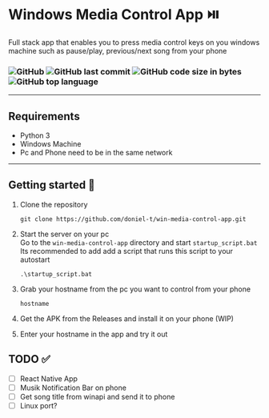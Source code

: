# Windows Media Control App ⏯️ 
<p>
    Full stack app that enables you to press media control keys on you windows machine such as pause/play, previous/next song from your phone
</p>

<h3>
    <img alt="GitHub" src="https://img.shields.io/github/license/doniel-t/win-media-control-app">
    <img alt="GitHub last commit" src="https://img.shields.io/github/last-commit/doniel-t/win-media-control-app">
    <img alt="GitHub code size in bytes" src="https://img.shields.io/github/languages/code-size/doniel-t/win-media-control-app">
    <img alt="GitHub top language" src="https://img.shields.io/github/languages/top/doniel-t/win-media-control-app">
</h3>

------

## Requirements
- Python 3
- Windows Machine
- Pc and Phone need to be in the same network

----
## Getting started 🚀

1. Clone the repository
    ```
    git clone https://github.com/doniel-t/win-media-control-app.git
    ```

2. Start the server on your pc\
   Go to the ``win-media-control-app`` directory and start `startup_script.bat`\
   Its recommended to add add a script that runs this script to your autostart
    ```
    .\startup_script.bat
    ```

3. Grab your hostname from the pc you want to control from your phone
    ```
    hostname
    ```

4. Get the APK from the Releases and install it on your phone (WIP)
5. Enter your hostname in the app and try it out


## TODO ✅

- [ ] React Native App 
- [ ] Musik Notification Bar on phone
- [ ] Get song title from winapi and send it to phone
- [ ] Linux port?